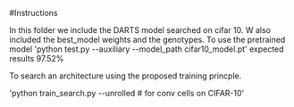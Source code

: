 #Instructions

In this folder we include the DARTS model searched on cifar 10.
W also included the best_model weights and the genotypes.
 To use the pretrained model 
'python test.py --auxiliary --model_path cifar10_model.pt'
expected results 97.52%

To search an architecture using the proposed training princple.

'python train_search.py --unrolled     # for conv cells on CIFAR-10'
